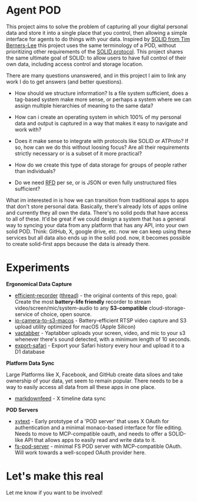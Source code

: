 # Agent POD

This project aims to solve the problem of capturing all your digital personal data and store it into a single place that you control, then allowing a simple interface for agents to do things with your data. Inspired by [SOLID from Tim Berners-Lee](<https://en.wikipedia.org/wiki/Solid_(web_decentralization_project)>) this project uses the same terminology of a POD, without prioritizing other requirements of the [SOLID protocol](https://solidproject.org/TR/protocol). This project shares the same ultimate goal of SOLID: to allow users to have full control of their own data, including access control and storage location.

There are many questions unanswered, and in this project I aim to link any work I do to get answers (and better questions).

- How should we structure information? Is a file system sufficient, does a tag-based system make more sense, or perhaps a system where we can assign multiple hierarchies of meaning to the same data?

- How can i create an operating system in which 100% of my personal data and output is captured in a way that makes it easy to navigate and work with?

- Does it make sense to integrate with protocols like SOLID or ATProto? If so, how can we do this without loosing focus? Are all their requirements strictly necessary or is a subset of it more practical?

- How do we create this type of data storage for groups of people rather than individuals?

- Do we need [RFD](https://www.w3.org/RDF/) per se, or is JSON or even fully unstructured files sufficient?

What im interested in is how we can transition from traditional apps to apps that don't store personal data. Basically, there's already lots of apps online and currently they all own the data. There's no solid pods that have access to all of these. It'd be great if we could design a system that has a general way to syncing your data from any platform that has any API, into your own solid POD. Think: GitHub, X, google drive, etc. now we can keep using these services but all data also ends up in the solid pod. now, it becomes possible to create solid-first apps because the data is already there.

# Experiments

**Ergonomical Data Capture**

- [efficient-recorder](efficient-recorder/) ([thread](https://news.ycombinator.com/item?id=42596607)) - the original contents of this repo, goal: Create the most **battery-life friendly** recorder to stream video/screen/mic/system-audio to any **S3-compatible** cloud-storage-service of choice, open source.
- [ip-camera-to-s3-macos](ip-camera-to-s3-macos/) - Battery-efficient RTSP video capture and S3 upload utility optimized for macOS (Apple Silicon)
- [yaptabber](yaptabber/) - Yaptabber uploads your screen, video, and mic to your s3 whenever there's sound detected, with a minimum length of 10 seconds.
- [export-safari](export-safari/) - Export your Safari history every hour and upload it to a D1 database

**Platform Data Sync**

Large Platforms like X, Facebook, and GitHub create data siloes and take ownership of your data, yet seem to remain popular. There needs to be a way to easily access all data from all these apps in one place.

- [markdownfeed](markdownfeed/) - X timeline data sync

**POD Servers**

- [xytext](xytext/) - Early prototype of a 'POD server' that uses X OAuth for authentication and a minimal monaco-based interface for file editing. Needs to move to MCP-compatible oauth, and needs to offer a SOLID-like API that allows apps to easily read and write data to it.
- [fs-pod-server](fs-pod-server/) - minimal FS POD server with MCP-compatible OAuth. Will work towards a well-scoped OAuth provider here.

# Let's make this real

Let me know if you want to be involved!
